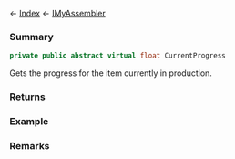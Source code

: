 ← [Index](Api-Index) ← [IMyAssembler](Sandbox.ModAPI.Ingame.IMyAssembler)

### Summary

```csharp
private public abstract virtual float CurrentProgress
```

Gets the progress for the item currently in production.

### Returns

### Example

### Remarks

